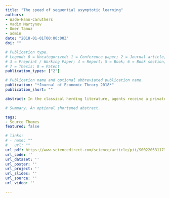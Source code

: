 ```yaml
---
title: "The speed of sequential asymptotic learning"
authors:
- Wade-Hann-Caruthers
- Vadim Martynov
- Omer Tamuz
- admin
date: "2018-01-01T00:00:00Z"
doi: ""

# Publication type.
# Legend: 0 = Uncategorized; 1 = Conference paper; 2 = Journal article;
# 3 = Preprint / Working Paper; 4 = Report; 5 = Book; 6 = Book section;
# 7 = Thesis; 8 = Patent
publication_types: ["2"]

# Publication name and optional abbreviated publication name.
publication: "*Journal of Economic Theory 2018*"
publication_short: ""

abstract: In the classical herding literature, agents receive a private signal regarding a binary state of nature, and sequentially choose an action, after observing the actions of their predecessors. When the informativeness of private signals is unbounded, it is known that agents converge to the correct action and correct belief. We study how quickly convergence occurs, and show that it happens more slowly than it does when agents observe signals. However, we also show that the speed of learning from actions can be arbitrarily close to the speed of learning from signals. In particular, the expected time until the agents stop taking the wrong action can be either finite or infinite, depending on the private signal distribution. In the canonical case of Gaussian private signals we calculate the speed of convergence precisely, and show explicitly that, in this case, learning from actions is significantly slower than learning from signals.

# Summary. An optional shortened abstract.

tags:
- Source Themes
featured: false

# links:
# - name: ""
#   url: ""
url_pdf: https://www.sciencedirect.com/science/article/pii/S0022053117301321?via%3Dihub
url_code: ''
url_dataset: ''
url_poster: ''
url_project: ''
url_slides: ''
url_source: ''
url_video: ''

---
```



